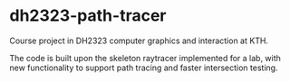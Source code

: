 # dh2323-path-tracer

Course project in DH2323 computer graphics and interaction at KTH.

The code is built upon the skeleton raytracer implemented for a lab, with new functionality to support path tracing and faster intersection testing.

